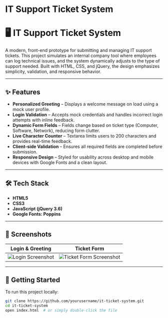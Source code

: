 # IT Support Ticket System
# 🖥️ IT Support Ticket System

A modern, front-end prototype for submitting and managing IT support tickets. This project simulates an internal company tool where employees can log technical issues, and the system dynamically adjusts to the type of support needed. Built with HTML, CSS, and jQuery, the design emphasizes simplicity, validation, and responsive behavior.

---

## ✨ Features

- **Personalized Greeting** – Displays a welcome message on load using a mock user profile.
- **Login Validation** – Accepts mock credentials and handles incorrect login attempts with inline feedback.
- **Dynamic Form Fields** – Fields change based on ticket type (Computer, Software, Network), reducing form clutter.
- **Live Character Counter** – Textarea limits users to 200 characters and provides real-time feedback.
- **Client-side Validation** – Ensures all required fields are completed before submission.
- **Responsive Design** – Styled for usability across desktop and mobile devices with Google Fonts and a clean layout.

---

## 🛠️ Tech Stack

- **HTML5**
- **CSS3**
- **JavaScript (jQuery 3.6)**
- **Google Fonts: Poppins**

---

## 📸 Screenshots

| Login & Greeting | Ticket Form |
|------------------|-------------|
| ![Login Screenshot](screenshots/it-login.png) | ![Ticket Form Screenshot](screenshots/it-form.png) |

---

## 🚀 Getting Started

To run this project locally:

```bash
git clone https://github.com/yourusername/it-ticket-system.git
cd it-ticket-system
open index.html  # or simply double-click the file

